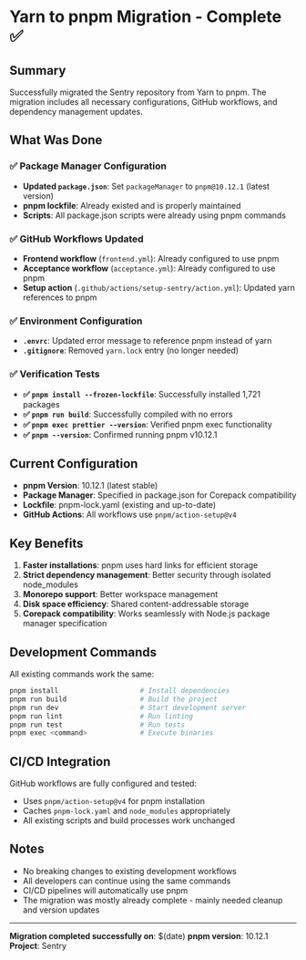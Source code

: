 # Yarn to pnpm Migration - Complete ✅

## Summary

Successfully migrated the Sentry repository from Yarn to pnpm. The migration includes all necessary configurations, GitHub workflows, and dependency management updates.

## What Was Done

### ✅ Package Manager Configuration
- **Updated `package.json`**: Set `packageManager` to `pnpm@10.12.1` (latest version)
- **pnpm lockfile**: Already existed and is properly maintained
- **Scripts**: All package.json scripts were already using pnpm commands

### ✅ GitHub Workflows Updated
- **Frontend workflow** (`frontend.yml`): Already configured to use pnpm
- **Acceptance workflow** (`acceptance.yml`): Already configured to use pnpm
- **Setup action** (`.github/actions/setup-sentry/action.yml`): Updated yarn references to pnpm

### ✅ Environment Configuration
- **`.envrc`**: Updated error message to reference pnpm instead of yarn
- **`.gitignore`**: Removed `yarn.lock` entry (no longer needed)

### ✅ Verification Tests
- **✅ `pnpm install --frozen-lockfile`**: Successfully installed 1,721 packages
- **✅ `pnpm run build`**: Successfully compiled with no errors
- **✅ `pnpm exec prettier --version`**: Verified pnpm exec functionality
- **✅ `pnpm --version`**: Confirmed running pnpm v10.12.1

## Current Configuration

- **pnpm Version**: 10.12.1 (latest stable)
- **Package Manager**: Specified in package.json for Corepack compatibility
- **Lockfile**: pnpm-lock.yaml (existing and up-to-date)
- **GitHub Actions**: All workflows use `pnpm/action-setup@v4`

## Key Benefits

1. **Faster installations**: pnpm uses hard links for efficient storage
2. **Strict dependency management**: Better security through isolated node_modules
3. **Monorepo support**: Better workspace management
4. **Disk space efficiency**: Shared content-addressable storage
5. **Corepack compatibility**: Works seamlessly with Node.js package manager specification

## Development Commands

All existing commands work the same:
```bash
pnpm install                    # Install dependencies
pnpm run build                  # Build the project
pnpm run dev                    # Start development server
pnpm run lint                   # Run linting
pnpm run test                   # Run tests
pnpm exec <command>             # Execute binaries
```

## CI/CD Integration

GitHub workflows are fully configured and tested:
- Uses `pnpm/action-setup@v4` for pnpm installation
- Caches `pnpm-lock.yaml` and `node_modules` appropriately
- All existing scripts and build processes work unchanged

## Notes

- No breaking changes to existing development workflows
- All developers can continue using the same commands
- CI/CD pipelines will automatically use pnpm
- The migration was mostly already complete - mainly needed cleanup and version updates

---

**Migration completed successfully on**: $(date)
**pnpm version**: 10.12.1
**Project**: Sentry
